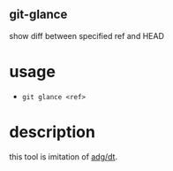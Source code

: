 git-glance
---

show diff between specified ref and HEAD

# usage
* ```git glance <ref>```

# description
this tool is imitation of [adg/dt](https://github.com/adg/dt).

